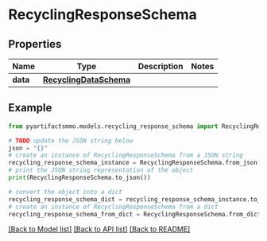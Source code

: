 # RecyclingResponseSchema


## Properties

Name | Type | Description | Notes
------------ | ------------- | ------------- | -------------
**data** | [**RecyclingDataSchema**](RecyclingDataSchema.md) |  | 

## Example

```python
from pyartifactsmmo.models.recycling_response_schema import RecyclingResponseSchema

# TODO update the JSON string below
json = "{}"
# create an instance of RecyclingResponseSchema from a JSON string
recycling_response_schema_instance = RecyclingResponseSchema.from_json(json)
# print the JSON string representation of the object
print(RecyclingResponseSchema.to_json())

# convert the object into a dict
recycling_response_schema_dict = recycling_response_schema_instance.to_dict()
# create an instance of RecyclingResponseSchema from a dict
recycling_response_schema_from_dict = RecyclingResponseSchema.from_dict(recycling_response_schema_dict)
```
[[Back to Model list]](../README.md#documentation-for-models) [[Back to API list]](../README.md#documentation-for-api-endpoints) [[Back to README]](../README.md)


